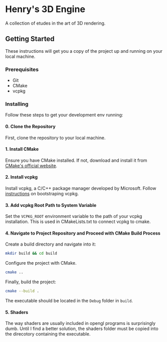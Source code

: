 
# Henry's 3D Engine

A collection of etudes in the art of 3D rendering.

## Getting Started

These instructions will get you a copy of the project up and running on your local machine. 

### Prerequisites

- Git 
- CMake
- vcpkg

### Installing

Follow these steps to get your development env running:

#### 0. Clone the Repository

First, clone the repository to your local machine.

#### 1. Install CMake

Ensure you have CMake installed. If not, download and install it from [CMake's official website](https://cmake.org/download/).

#### 2. Install vcpkg

Install vcpkg, a C/C++ package manager developed by Microsoft. Follow [instructions](https://learn.microsoft.com/en-us/vcpkg/get_started/get-started?pivots=shell-cmd) on bootstraping vcpkg.

#### 3. Add vcpkg Root Path to System Variable

Set the `VCPKG_ROOT` environment variable to the path of your vcpkg installation. This is used in CMakeLists.txt to connect vcpkg to cmake.


#### 4. Navigate to Project Repository and Proceed with CMake Build Process

Create a build directory and navigate into it:

```bash
mkdir build && cd build
```


Configure the project with CMake.

```bash
cmake .. 
```

Finally, build the project:

```bash
cmake --build .
```

The executable should be located in the `Debug` folder in `build`.
#### 5. Shaders
The way shaders are usually included in opengl programs is surprisingly dumb. Until I find a better solution, the shaders folder must be copied into the direcotory containing the executable.



